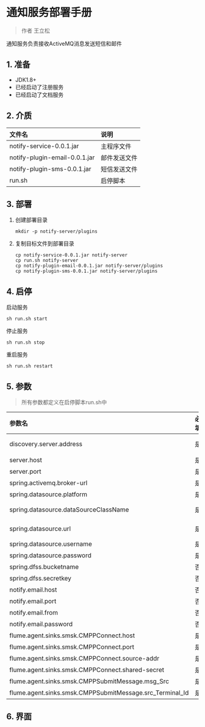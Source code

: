 # 通知服务部署手册

> 作者 王立松

通知服务负责接收ActiveMQ消息发送短信和邮件

## 1. 准备

- JDK1.8+
- 已经启动了注册服务
- 已经启动了文档服务

## 2. 介质

| 文件名                        | 说明         |
| :---------------------------- | :----------- |
| notify-service-0.0.1.jar      | 主程序文件   |
| notify-plugin-email-0.0.1.jar | 邮件发送文件 |
| notify-plugin-sms-0.0.1.jar   | 短信发送文件 |
| run.sh                        | 启停脚本     |

## 3. 部署

1. 创建部署目录

   ```
   mkdir -p notify-server/plugins
   ```

2. 复制目标文件到部署目录

   ```
   cp notify-service-0.0.1.jar notify-server
   cp run.sh notify-server
   cp notify-plugin-email-0.0.1.jar notify-server/plugins
   cp notify-plugin-sms-0.0.1.jar notify-server/plugins
   ```

## 4. 启停

启动服务

```shell
sh run.sh start
```

停止服务

```shell
sh run.sh stop
```

重启服务

```shell
sh run.sh restart
```

## 5. 参数

> 所有参数都定义在启停脚本run.sh中

| 参数名                                                   | 必填 | 说明                                                 |
| :------------------------------------------------------- | :--- | :--------------------------------------------------- |
| discovery.server.address                                 | 是   | 注册服务的地址，当集群模式时配置多个地址逗号分隔     |
| server.host                                              | 是   | 服务绑定IP                                           |
| server.port                                              | 是   | 服务绑定端口                                         |
| spring.activemq.broker-url                               | 是   | 短信邮件消息的ActiveMQ地址                           |
| spring.datasource.platform                               | 是   | 数据库平台类型，例如oracle                           |
| spring.datasource.dataSourceClassName                    | 是   | 数据库JDBC驱动，例如 oracle.jdbc.driver.OracleDriver |
| spring.datasource.url                                    | 是   | 数据库url，例如jdbc:oracle:thin:@127.0.0.1:1521:orcl |
| spring.datasource.username                               | 是   | 数据库用户名                                         |
| spring.datasource.password                               | 是   | 数据库密码                                           |
| spring.dfss.bucketname                                   | 否   | 文档服务桶名称                                       |
| spring.dfss.secretkey                                    | 否   | 文档服务密码                                         |
| notify.email.host                                        | 否   | 发件服务器                                           |
| notify.email.port                                        | 否   | 发件服务器端口                                       |
| notify.email.from                                        | 否   | 发件人账号                                           |
| notify.email.password                                    | 否   | 发件人密码                                           |
| flume.agent.sinks.smsk.CMPPConnect.host                  | 是   | 短信网关地址                                         |
| flume.agent.sinks.smsk.CMPPConnect.port                  | 是   | 短信网关端口                                         |
| flume.agent.sinks.smsk.CMPPConnect.source-addr           | 是   | 短信网关登录ID                                       |
| flume.agent.sinks.smsk.CMPPConnect.shared-secret         | 是   | 短信网关登录密码                                     |
| flume.agent.sinks.smsk.CMPPSubmitMessage.msg_Src         | 是   | 短信网关登录ID                                       |
| flume.agent.sinks.smsk.CMPPSubmitMessage.src_Terminal_Id | 是   | 短信网关服务代码或前缀                               |

## 6. 界面

```

```
